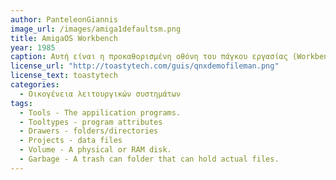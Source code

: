 ```yaml
---
author: PanteleonGiannis
image_url: /images/amiga1defaultsm.png
title: AmigaOS Workbench
year: 1985
caption: Αυτή είναι η προκαθορισμένη οθόνη του πάγκου εργασίας (Workbench) έχοντας ανοιχτό το Workbench disk ανοιχτό. Το μπλε φόντο επιλέχθηκε για να παρέχει καλή αντίθεση στις τηλεοράσεις. Η ορολογία περιτριγυρίζεται γύρω από την μεταφορά ενός πάγκου εργασίας ενός εργάτη έναντι ενός γραφείου.
license_url: "http://toastytech.com/guis/qnxdemofileman.png" 
license_text: toastytech 
categories:
  - Οικογένεια λειτουργικών συστημάτων
tags:
  - Tools - The appilication programs.
  - Tooltypes - program attributes
  - Drawers - folders/directories
  - Projects - data files 
  - Volume - A physical or RAM disk.
  - Garbage - A trash can folder that can hold actual files. 
---
```


